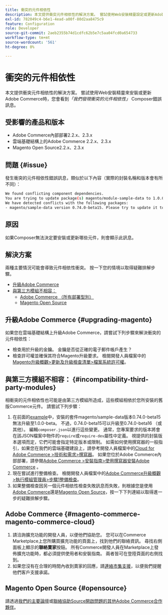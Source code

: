 ```yaml
---
title: 衝突的元件相依性
description: 本文提供衝突元件相依性的解決方案。 嘗試使用Web安裝精靈設定或更新Adobe Commerce時，您會看到*「我們找到衝突的元件相依性」*撰寫器錯誤訊息。
exl-id: 782049c4-b6e1-4ead-a00f-80d2aa8475c9
feature: Configuration
role: Developer
source-git-commit: 2aeb2355b74d1cdfc62b5e7c5aa04fcd0a654733
workflow-type: tm+mt
source-wordcount: '561'
ht-degree: 0%

---
```


# 衝突的元件相依性

本文提供衝突元件相依性的解決方案。 嘗試使用Web安裝精靈來安裝或更新Adobe Commerce時，您會看到&#x200B;*「我們發現衝突的元件相依性」* Composer錯誤訊息。

## 受影響的產品和版本

* Adobe Commerce內部部署2.2.x、2.3.x
* 雲端基礎結構上的Adobe Commerce 2.2.x、2.3.x
* Magento Open Source2.2.x、2.3.x


## 問題 {#issue}

發生衝突的元件相依性錯誤訊息，類似於以下內容（實際的封裝名稱和版本會有所不同）：

```bash
We found conflicting component dependencies.
You are trying to update package(s) magento/module-sample-data to 1.0.0-beta
We have detected conflicts with the following packages:
- magento/sample-data version 0.74.0-beta15. Please try to update it to one of the following package versions: 0.74.0-beta16, 0.74.0-beta14, 0.74.0-beta13, 0.74.0-beta12, 0.74.0-beta11, 0.74.0-beta10, 0.74.0-beta9, 0.74.0-beta8, 0.74.0-beta7
```

## 原因

如果Composer無法決定要安裝或更新哪些元件，則會顯示此訊息。

## 解決方案

兩種主要情況可能會導致元件相依性衝突。 按一下您的情境以取得疑難排解步驟。

* [升級Adobe Commerce](#upgrading-magento)
* [與第三方模組不相容：](#incompatibility-third-party-modules)
   * [Adobe Commerce （所有部署型別）](#magento-commerce-magento-commerce-cloud)
   * [Magento Open Source](#opensource)

## 升級Adobe Commerce {#upgrading-magento}

如果您在雲端基礎結構上升級Adobe Commerce，請嘗試下列步驟來解決衝突的元件相依性：

* 檢查用於升級的金鑰。 金鑰是否從正確的電子郵件帳戶產生？
* 檢查許可權並確保其符合Magento升級要求。 檢閱開發人員檔案中的[Magento升級概觀>更新及升級檢查清單>檔案系統許可權](https://experienceleague.adobe.com/zh-hant/docs/commerce-operations/upgrade-guide/prepare/prerequisites#verify-file-system-permissions)。

## 與第三方模組不相容： {#incompatibility-third-party-modules}

相衝突的元件相依性也可能是由第三方模組所造成，這些模組相依於您所安裝的舊版Commerce元件。 請嘗試下列步驟：

1. 在前面的[example](#issue)中，安裝的套件magento/sample-data版本0.74.0-beta15無法升級至1.0.0-beta。 不過，0.74.0-beta15可以升級至0.74.0-beta16 （或其他）。 編輯`composer.json`以進行這些變更。 通常，您專案要求的版本將會在該JSON檔案中物件的`require`或`require-dev`屬性中定義。 視提供的封裝版本選項而定，它們可能會指定特定版本或限制。 如需如何使用撰寫器的一般指引，如果您在我們的雲端基礎建設上，請參考開發人員檔案中的[Cloud for Adobe Commerce >技術和需求>撰寫器](https://experienceleague.adobe.com/zh-hant/docs/commerce-cloud-service/user-guide/develop/overview#files)。 如果您位於Adobe Commerce內部部署，請參閱[Adobe Commerce >安裝指南>使用撰寫器安裝Adobe Commerce](https://experienceleague.adobe.com/zh-hant/docs/commerce-operations/installation-guide/composer) 。
1. 現在嘗試進行整備檢查。 檢閱開發人員檔案中的[Adobe Commerce升級概觀>執行模組管理員>步驟1整備檢查](https://experienceleague.adobe.com/zh-hant/docs/commerce-operations/upgrade-guide/overview)。
1. 如果整備檢查因另一個元件相依性檢查失敗訊息而失敗，則根據您是使用[Adobe Commerce](#magento-commerce-magento-commerce-cloud)還是[Magento Open Source](#opensource)，按一下下列連結以取得進一步的疑難排解步驟。

## Adobe Commerce {#magento-commerce-magento-commerce-cloud}

1. 請洽詢擴充功能的開發人員，以便他們協助您。 您可以在Commerce Marketplace上您所購買擴充功能的頁面上，找到他們的聯絡資訊。 尋找右側面板上顯示的&#x200B;**聯絡賣家**&#x200B;按鈕。 所有Commerce開發人員在Marketplace上發佈擴充功能時，都必須提供使用者和安裝指南。 兩者皆可在登陸頁面的右側找到。
1. 如果您沒有在合理的時間內收到賣家的回應，請[連絡市集支援](mailto:commercemarketplacesupport@adobe.com)，以便我們提醒他們客戶支援承諾。

## Magento Open Source {#opensource}

請透過[我們的主要論壇](https://community.magento.com/)或[聯絡協助Source開啟問題的其他Adobe Commerce合作夥伴](https://magento.com/find-a-partner)。
